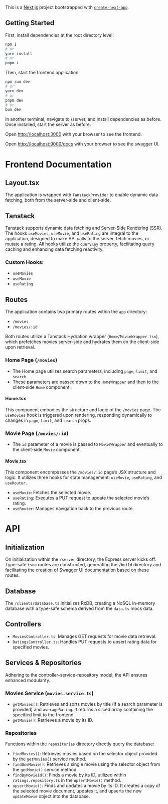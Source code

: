 This is a [Next.js](https://nextjs.org/) project bootstrapped with [`create-next-app`](https://github.com/vercel/next.js/tree/canary/packages/create-next-app).

## Getting Started

First, install dependencies at the root directory level:

```bash
npm i
# or
yarn install
# or
pnpm i
```

Then, start the frontend application:
```bash
npm run dev
# or
yarn dev
# or
pnpm dev
# or
bun dev
```

In another terminal, navigate to /server, and install dependencies as before. Once installed, start the server as before.

Open [http://localhost:3000](http://localhost:3000) with your browser to see the frontend.

Open [http://localhost:9000/docs](http://localhost:9000/docs) with your browser to see the swagger UI.


# Frontend Documentation

## Layout.tsx
The application is wrapped with `TanstackProvider` to enable dynamic data fetching, both from the server-side and client-side.

## Tanstack
Tanstack supports dynamic data fetching and Server-Side Rendering (SSR). The hooks `useMovies`, `useMovie`, and `useRating` are integral to the application, designed to make API calls to the server, fetch movies, or mutate a rating. All hooks utilize the `queryKey` property, facilitating query caching and enhancing data fetching reactivity.

### Custom Hooks:
- `useMovies`
- `useMovie`
- `useRating`

## Routes
The application contains two primary routes within the `app` directory:
- `/movies`
- `/movies/:id`

Both routes utilize a Tanstack Hydration wrapper (`Home/MovieWrapper.tsx`), which prefetches movies server-side and hydrates them on the client-side upon retrieval.

### Home Page (`/movies`)
- The Home page utilizes search parameters, including `page`, `limit`, and `search`.
- These parameters are passed down to the `HomeWrapper` and then to the client-side `Home` component.

#### Home.tsx
This component embodies the structure and logic of the `/movies` page. The `useMovies` hook is triggered upon rendering, responding dynamically to changes in `page`, `limit`, and `search` props.

### Movie Page (`/movies/:id`)
- The `id` parameter of a movie is passed to `MovieWrapper` and eventually to the client-side `Movie` component.

#### Movie.tsx
This component encompasses the `/movies/:id` page’s JSX structure and logic. It utilizes three hooks for state management: `useMovie`, `useRating`, and `useRouter`.

- `useMovie`: Fetches the selected movie.
- `useRating`: Executes a PUT request to update the selected movie’s rating.
- `useRouter`: Manages navigation back to the previous route.

# API

## Initialization
On initialization within the `/server` directory, the Express server kicks off. Type-safe `tsoa` routes are constructed, generating the `/build` directory and facilitating the creation of Swagger UI documentation based on these routes.

## Database
The `/clients/database.ts` initializes RxDB, creating a NoSQL in-memory database with a type-safe schema derived from the `data.ts` mock data.

## Controllers
- `MoviesController.ts`: Manages GET requests for movie data retrieval.
- `RatingsController.ts`: Handles PUT requests to upsert rating data for specified movies.

## Services & Repositories
Adhering to the controller-service-repository model, the API ensures enhanced modularity.

### Movies Service (`movies.service.ts`)
- `getMovies()`: Retrieves and sorts movies by title (if a search parameter is provided) and `averageRating`. It returns a sliced array containing the specified limit to the frontend.
- `getMovie()`: Retrieves a movie by its ID.

### Repositories
Functions within the `repositories` directory directly query the database:
- `findMovies()`: Retrieves movies based on the selector object provided by the `getMovies()` service method.
- `findOneMovie()`: Retrieves a single movie using the selector object from the `getMovie()` service method.
- `findByMovieId()`: Finds a movie by its ID, utilized within `ratings.repository.ts` in the `upsertMovie()` method.
- `upsertMovie()`: Finds and updates a movie by its ID. It creates a copy of the selected movie document, updates it, and upserts the new `updateMovie` object into the database.

